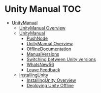 Unity Manual TOC
================

 - [UnityManual]()
	 - [UnityManual Overview](UnityManual.md)
	 - [UnityManual]()
		 - [PushNode](PushNode.md)
		 - [UnityManual Overview](UnityManual_1.md)
		 - [OfflineDocumentation](OfflineDocumentation.md)
		 - [ManualVersions](ManualVersions.md)
		 - [Switching between Unity versions](SwitchingDocumentationVersions.md)
		 - [WhatsNew56](WhatsNew56.md)
		 - [Leave Feedback](LeaveFeedback.md)
	 - [InstallingUnity]()
		 - [InstallingUnity Overview](InstallingUnity.md)
		 - [Deploying Unity Offline](DeployingUnityOffline.md)

